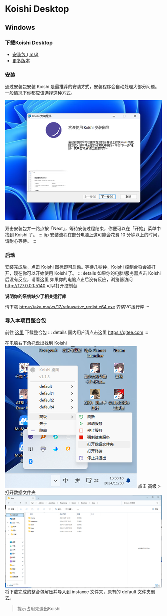 # Koishi Desktop
## Windows
### 下载Koishi Desktop
* [安装包 (.msi)](https://k.ilharp.cc/win.msi)
* [更多版本](https://github.com/koishijs/koishi-desktop/releases)
 
 ### 安装
 通过安装包安装 Koishi 是最推荐的安装方式，安装程序会自动处理大部分问题。一般情况下你都应该选择这种方式。

 ![示例](.\image\desktop-install.png)

双击安装包并一路点按「Next」，等待安装过程结束，你便可以在「开始」菜单中找到 Koishi 了。
::: tip
安装流程在部分电脑上这可能会花费 10 分钟以上的时间，请耐心等待。
:::

### 启动
安装完成后，点击 Koishi 图标即可启动。等待几秒钟，Koishi 控制台将会被打开，现在你可以开始使用 Koishi 了。
::: details 如果你的电脑/服务器点击 Koishi 后没有反应，请看这里
如果你的电脑点击后没有反应，浏览器访问 http://127.0.0.1:5140 可以打开控制台

**说明你的系统缺少了相关运行库**

请下载 https://aka.ms/vs/17/release/vc_redist.x64.exe 安装VC运行库
:::

### 导入本项目整合包
 前往 [这里](https://github.com) 下载整合包
 ::: details 国内用户请点击这里
 https://gitee.com
 :::

 在电脑右下角托盘出找到 Koishi
 ![data](.\image\desktop-data.png)
 点击 高级 > 打开数据文件夹
![dir](.\image\dir.png)
将下载完成的整合包解压并导入到 instance 文件夹，原有的 default 文件夹删去。
> 提示占用先退出Koishi